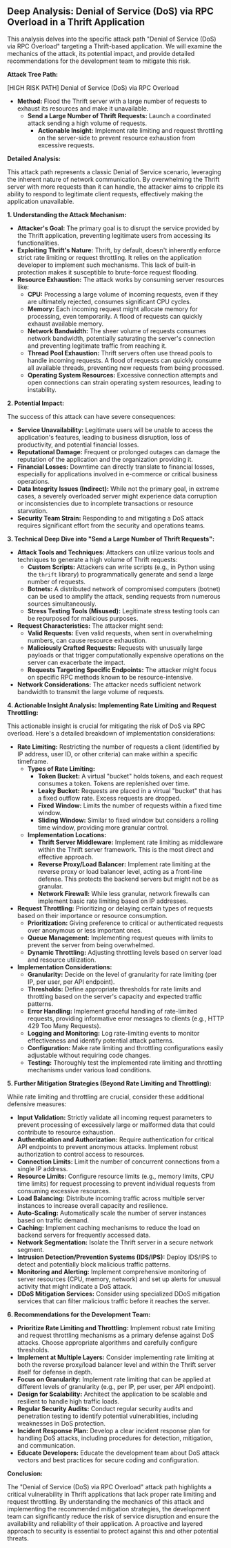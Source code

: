## Deep Analysis: Denial of Service (DoS) via RPC Overload in a Thrift Application

This analysis delves into the specific attack path "Denial of Service (DoS) via RPC Overload" targeting a Thrift-based application. We will examine the mechanics of the attack, its potential impact, and provide detailed recommendations for the development team to mitigate this risk.

**Attack Tree Path:**

[HIGH RISK PATH] Denial of Service (DoS) via RPC Overload

*   **Method:** Flood the Thrift server with a large number of requests to exhaust its resources and make it unavailable.
    *   **Send a Large Number of Thrift Requests:** Launch a coordinated attack sending a high volume of requests.
        *   **Actionable Insight:** Implement rate limiting and request throttling on the server-side to prevent resource exhaustion from excessive requests.

**Detailed Analysis:**

This attack path represents a classic Denial of Service scenario, leveraging the inherent nature of network communication. By overwhelming the Thrift server with more requests than it can handle, the attacker aims to cripple its ability to respond to legitimate client requests, effectively making the application unavailable.

**1. Understanding the Attack Mechanism:**

*   **Attacker's Goal:** The primary goal is to disrupt the service provided by the Thrift application, preventing legitimate users from accessing its functionalities.
*   **Exploiting Thrift's Nature:** Thrift, by default, doesn't inherently enforce strict rate limiting or request throttling. It relies on the application developer to implement such mechanisms. This lack of built-in protection makes it susceptible to brute-force request flooding.
*   **Resource Exhaustion:** The attack works by consuming server resources like:
    *   **CPU:** Processing a large volume of incoming requests, even if they are ultimately rejected, consumes significant CPU cycles.
    *   **Memory:** Each incoming request might allocate memory for processing, even temporarily. A flood of requests can quickly exhaust available memory.
    *   **Network Bandwidth:** The sheer volume of requests consumes network bandwidth, potentially saturating the server's connection and preventing legitimate traffic from reaching it.
    *   **Thread Pool Exhaustion:**  Thrift servers often use thread pools to handle incoming requests. A flood of requests can quickly consume all available threads, preventing new requests from being processed.
    *   **Operating System Resources:**  Excessive connection attempts and open connections can strain operating system resources, leading to instability.

**2. Potential Impact:**

The success of this attack can have severe consequences:

*   **Service Unavailability:** Legitimate users will be unable to access the application's features, leading to business disruption, loss of productivity, and potential financial losses.
*   **Reputational Damage:**  Frequent or prolonged outages can damage the reputation of the application and the organization providing it.
*   **Financial Losses:**  Downtime can directly translate to financial losses, especially for applications involved in e-commerce or critical business operations.
*   **Data Integrity Issues (Indirect):** While not the primary goal, in extreme cases, a severely overloaded server might experience data corruption or inconsistencies due to incomplete transactions or resource starvation.
*   **Security Team Strain:** Responding to and mitigating a DoS attack requires significant effort from the security and operations teams.

**3. Technical Deep Dive into "Send a Large Number of Thrift Requests":**

*   **Attack Tools and Techniques:** Attackers can utilize various tools and techniques to generate a high volume of Thrift requests:
    *   **Custom Scripts:**  Attackers can write scripts (e.g., in Python using the `thrift` library) to programmatically generate and send a large number of requests.
    *   **Botnets:**  A distributed network of compromised computers (botnet) can be used to amplify the attack, sending requests from numerous sources simultaneously.
    *   **Stress Testing Tools (Misused):**  Legitimate stress testing tools can be repurposed for malicious purposes.
*   **Request Characteristics:** The attacker might send:
    *   **Valid Requests:**  Even valid requests, when sent in overwhelming numbers, can cause resource exhaustion.
    *   **Maliciously Crafted Requests:** Requests with unusually large payloads or that trigger computationally expensive operations on the server can exacerbate the impact.
    *   **Requests Targeting Specific Endpoints:** The attacker might focus on specific RPC methods known to be resource-intensive.
*   **Network Considerations:** The attacker needs sufficient network bandwidth to transmit the large volume of requests.

**4. Actionable Insight Analysis: Implementing Rate Limiting and Request Throttling:**

This actionable insight is crucial for mitigating the risk of DoS via RPC overload. Here's a detailed breakdown of implementation considerations:

*   **Rate Limiting:**  Restricting the number of requests a client (identified by IP address, user ID, or other criteria) can make within a specific timeframe.
    *   **Types of Rate Limiting:**
        *   **Token Bucket:**  A virtual "bucket" holds tokens, and each request consumes a token. Tokens are replenished over time.
        *   **Leaky Bucket:**  Requests are placed in a virtual "bucket" that has a fixed outflow rate. Excess requests are dropped.
        *   **Fixed Window:**  Limits the number of requests within a fixed time window.
        *   **Sliding Window:**  Similar to fixed window but considers a rolling time window, providing more granular control.
    *   **Implementation Locations:**
        *   **Thrift Server Middleware:** Implement rate limiting as middleware within the Thrift server framework. This is the most direct and effective approach.
        *   **Reverse Proxy/Load Balancer:**  Implement rate limiting at the reverse proxy or load balancer level, acting as a front-line defense. This protects the backend servers but might not be as granular.
        *   **Network Firewall:**  While less granular, network firewalls can implement basic rate limiting based on IP addresses.
*   **Request Throttling:**  Prioritizing or delaying certain types of requests based on their importance or resource consumption.
    *   **Prioritization:**  Giving preference to critical or authenticated requests over anonymous or less important ones.
    *   **Queue Management:**  Implementing request queues with limits to prevent the server from being overwhelmed.
    *   **Dynamic Throttling:**  Adjusting throttling levels based on server load and resource utilization.
*   **Implementation Considerations:**
    *   **Granularity:** Decide on the level of granularity for rate limiting (per IP, per user, per API endpoint).
    *   **Thresholds:**  Define appropriate thresholds for rate limits and throttling based on the server's capacity and expected traffic patterns.
    *   **Error Handling:**  Implement graceful handling of rate-limited requests, providing informative error messages to clients (e.g., HTTP 429 Too Many Requests).
    *   **Logging and Monitoring:**  Log rate-limiting events to monitor effectiveness and identify potential attack patterns.
    *   **Configuration:**  Make rate limiting and throttling configurations easily adjustable without requiring code changes.
    *   **Testing:**  Thoroughly test the implemented rate limiting and throttling mechanisms under various load conditions.

**5. Further Mitigation Strategies (Beyond Rate Limiting and Throttling):**

While rate limiting and throttling are crucial, consider these additional defensive measures:

*   **Input Validation:**  Strictly validate all incoming request parameters to prevent processing of excessively large or malformed data that could contribute to resource exhaustion.
*   **Authentication and Authorization:**  Require authentication for critical API endpoints to prevent anonymous attacks. Implement robust authorization to control access to resources.
*   **Connection Limits:**  Limit the number of concurrent connections from a single IP address.
*   **Resource Limits:**  Configure resource limits (e.g., memory limits, CPU time limits) for request processing to prevent individual requests from consuming excessive resources.
*   **Load Balancing:**  Distribute incoming traffic across multiple server instances to increase overall capacity and resilience.
*   **Auto-Scaling:**  Automatically scale the number of server instances based on traffic demand.
*   **Caching:**  Implement caching mechanisms to reduce the load on backend servers for frequently accessed data.
*   **Network Segmentation:**  Isolate the Thrift server in a secure network segment.
*   **Intrusion Detection/Prevention Systems (IDS/IPS):**  Deploy IDS/IPS to detect and potentially block malicious traffic patterns.
*   **Monitoring and Alerting:**  Implement comprehensive monitoring of server resources (CPU, memory, network) and set up alerts for unusual activity that might indicate a DoS attack.
*   **DDoS Mitigation Services:**  Consider using specialized DDoS mitigation services that can filter malicious traffic before it reaches the server.

**6. Recommendations for the Development Team:**

*   **Prioritize Rate Limiting and Throttling:** Implement robust rate limiting and request throttling mechanisms as a primary defense against DoS attacks. Choose appropriate algorithms and carefully configure thresholds.
*   **Implement at Multiple Layers:** Consider implementing rate limiting at both the reverse proxy/load balancer level and within the Thrift server itself for defense in depth.
*   **Focus on Granularity:**  Implement rate limiting that can be applied at different levels of granularity (e.g., per IP, per user, per API endpoint).
*   **Design for Scalability:**  Architect the application to be scalable and resilient to handle high traffic loads.
*   **Regular Security Audits:** Conduct regular security audits and penetration testing to identify potential vulnerabilities, including weaknesses in DoS protection.
*   **Incident Response Plan:**  Develop a clear incident response plan for handling DoS attacks, including procedures for detection, mitigation, and communication.
*   **Educate Developers:**  Educate the development team about DoS attack vectors and best practices for secure coding and configuration.

**Conclusion:**

The "Denial of Service (DoS) via RPC Overload" attack path highlights a critical vulnerability in Thrift applications that lack proper rate limiting and request throttling. By understanding the mechanics of this attack and implementing the recommended mitigation strategies, the development team can significantly reduce the risk of service disruption and ensure the availability and reliability of their application. A proactive and layered approach to security is essential to protect against this and other potential threats.
